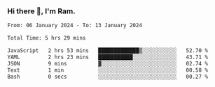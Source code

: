 ### Hi there 👋, I'm Ram.

<!--START_SECTION:waka-->

```txt
From: 06 January 2024 - To: 13 January 2024

Total Time: 5 hrs 29 mins

JavaScript   2 hrs 53 mins   █████████████▒░░░░░░░░░░░   52.70 %
YAML         2 hrs 23 mins   ███████████░░░░░░░░░░░░░░   43.71 %
JSON         9 mins          ▓░░░░░░░░░░░░░░░░░░░░░░░░   02.74 %
Text         1 min           ░░░░░░░░░░░░░░░░░░░░░░░░░   00.58 %
Bash         0 secs          ░░░░░░░░░░░░░░░░░░░░░░░░░   00.27 %
```

<!--END_SECTION:waka-->
